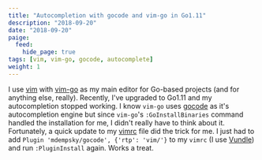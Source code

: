 ```yaml
---
title: "Autocompletion with gocode and vim-go in Go1.11"
description: "2018-09-20"
date: "2018-09-20"
paige:
  feed:
    hide_page: true
tags: [vim, vim-go, gocode, autocomplete]
weight: 1
---
```


I use [vim](https://github.com/vim/vim) with [vim-go](https://github.com/fatih/vim-go) as my main editor for Go-based projects (and for anything else, really). Recently, I've upgraded to Go1.11 and my autocompletion stopped working. I know `vim-go` uses [gocode](https://github.com/mdempsky/gocode) as it's autocompletion engine but since `vim-go`'s `:GoInstallBinaries` command handled the installation for me, I didn't really have to think about it. Fortunately, a quick update to my [vimrc](https://github.com/flowerinthenight/.files/blob/master/vimrc) file did the trick for me. I just had to add `Plugin 'mdempsky/gocode', {'rtp': 'vim/'}` to my `vimrc` (I use [Vundle](https://github.com/VundleVim/Vundle.vim)) and run `:PluginInstall` again. Works a treat.

<br>
